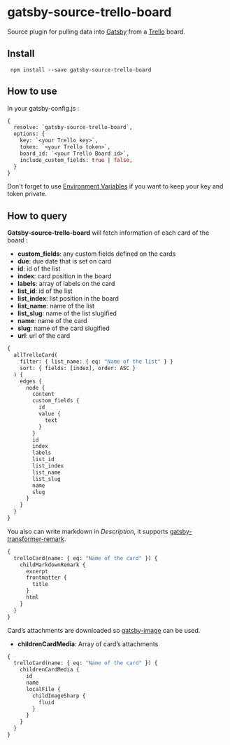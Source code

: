 # gatsby-source-trello-board

Source plugin for pulling data into [Gatsby](https://www.gatsbyjs.org/) from a [Trello](https://trello.com) board.

## Install
```
 npm install --save gatsby-source-trello-board
```

## How to use

In your gatsby-config.js :

```graphql
{
  resolve: `gatsby-source-trello-board`,
  options: {
    key: `<your Trello key>`,
    token: `<your Trello token>`,
    board_id: `<your Trello Board id>`,
    include_custom_fields: true | false,
  }
}
```

Don't forget to use [Environment Variables](https://www.gatsbyjs.org/docs/environment-variables/) if you want to keep your key and token private.

## How to query

**Gatsby-source-trello-board** will fetch information of each card of the board :

- **custom_fields**: any custom fields defined on the cards
- **due**: due date that is set on card
- **id**: id of the list
- **index**: card position in the board
- **labels**: array of labels on the card
- **list_id**: id of the list
- **list_index**: list position in the board
- **list_name**: name of the list
- **list_slug**: name of the list slugified
- **name**: name of the card
- **slug**: name of the card slugified
- **url**: url of the card

```graphql
{
  allTrelloCard(
    filter: { list_name: { eq: "Name of the list" } }
    sort: { fields: [index], order: ASC }
  ) {
    edges {
      node {
        content
        custom_fields {
          id
          value {
            text
          }
        }
        id
        index
        labels
        list_id
        list_index
        list_name
        list_slug
        name
        slug
      }
    }
  }
}
```

You also can write markdown in _Description_, it supports [gatsby-transformer-remark](https://www.gatsbyjs.org/packages/gatsby-transformer-remark/).

```graphql
{
  trelloCard(name: { eq: "Name of the card" }) {
    childMarkdownRemark {
      excerpt
      frontmatter {
        title
      }
      html
    }
  }
}
```

Card’s attachments are downloaded so [gatsby-image](https://www.gatsbyjs.org/packages/gatsby-image/) can be used.

- **childrenCardMedia**: Array of card’s attachments

```graphql
{
  trelloCard(name: { eq: "Name of the card" }) {
    childrenCardMedia {
      id
      name
      localFile {
        childImageSharp {
          fluid
        }
      }
    }
  }
}
```
